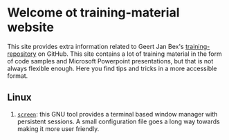 # Welcome ot training-material website

This site provides extra information related to Geert Jan Bex's
[training-repository](https://github.com/gjbex/training-material)
on GitHub. This site contains a lot of training material in the form
of code samples and Microsoft Powerpoint presentations, but that is not always
flexible enough. Here you find tips and tricks in a more accessible format.

## Linux
  1. [`screen`](screen.md): this GNU tool provides a terminal based window
      manager with persistent sessions. A small configuration file goes a
      long way towards making it more user friendly.
